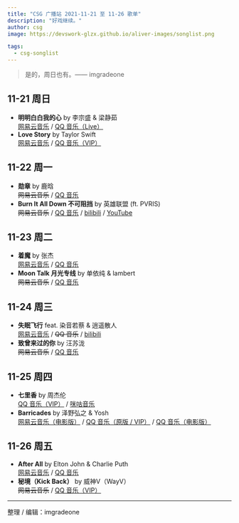 ```yaml
---
title: "CSG 广播站 2021-11-21 至 11-26 歌单"
description: "好戏继续。"
author: csg
image: https://devswork-glzx.github.io/aliver-images/songlist.png

tags:
  - csg-songlist
---
```


> 是的，周日也有。—— imgradeone

## 11-21 周日

- **明明白白我的心** by 李宗盛 & 梁静茹  
  [网易云音乐](https://music.163.com/song?id=5282367) / [QQ 音乐（Live）](https://y.qq.com/n/ryqq/songDetail/001szGdB1QDw9J)
- **Love Story** by Taylor Swift  
  [网易云音乐](https://music.163.com/song?id=1457707546) / [QQ 音乐（VIP）](https://y.qq.com/n/ryqq/songDetail/004GK4aP4TGbbG)

## 11-22 周一

- **勋章** by 鹿晗  
  ~~网易云音乐~~ / [QQ 音乐](https://y.qq.com/n/ryqq/songDetail/001vBZtU09AoiB)
- **Burn It All Down 不可阻挡** by 英雄联盟 (ft. PVRIS)  
    ~~网易云音乐~~ / [QQ 音乐](https://y.qq.com/n/ryqq/songDetail/0002NEP31roLJk) / [bilibili](https://www.bilibili.com/video/BV17Q4y1C7rP) / [YouTube](https://www.youtube.com/watch?v=1Z6CHioIn3s)


## 11-23 周二

- **着魔** by 张杰  
  [网易云音乐](https://music.163.com/song?id=191134) / [QQ 音乐](https://y.qq.com/n/ryqq/songDetail/000wpbOx3f6UDZ)
- **Moon Talk 月光专线** by 单依纯 & lambert  
  ~~网易云音乐~~ / [QQ 音乐](https://y.qq.com/n/ryqq/songDetail/0038nOQJ0H2o0p)

## 11-24 周三

- **失眠飞行** feat. 染音若蔡 & 逍遥散人  
  [网易云音乐](https://music.163.com/song?id=1467760078) / ~~QQ 音乐~~ / [bilibili](https://www.bilibili.com/video/BV1EZ4y1M7MX)
- **致曾来过的你** by 汪苏泷  
  ~~网易云音乐~~ / [QQ 音乐](https://y.qq.com/n/ryqq/songDetail/002hIZsx4EtRhV)

## 11-25 周四

- **七里香** by 周杰伦  
  [QQ 音乐（VIP）](https://y.qq.com/n/ryqq/songDetail/004Z8Ihr0JIu5s) / [咪咕音乐](https://music.migu.cn/v3/music/song/60054701934)
- **Barricades** by 泽野弘之 & Yosh  
  [网易云音乐（电影版）](https://music.163.com/song?id=863967108) / [QQ 音乐（原版 / VIP）](https://y.qq.com/n/ryqq/songDetail/002LHMBb2yTNXu) / [QQ 音乐（电影版）](https://y.qq.com/n/ryqq/songDetail/004b25ro3L5btj)

## 11-26 周五

- **After All** by Elton John & Charlie Puth  
  [网易云音乐](https://music.163.com/song?id=1888823170) / [QQ 音乐](https://y.qq.com/n/ryqq/songDetail/000CN2hq3g2cAn)
- **秘境（Kick Back）** by 威神V（WayV）  
  ~~网易云音乐~~ / [QQ 音乐（VIP）](https://y.qq.com/n/ryqq/songDetail/00288zFr3RGaDR)

---

整理 / 编辑：imgradeone
